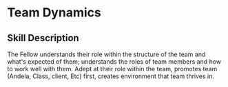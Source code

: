 # Team Dynamics

## Skill Description
The Fellow understands their role within the structure of the team and what's expected of them; understands the roles of team members and how to work well with them.  Adept at their role within the team, promotes team (Andela, Class, client, Etc) first, creates environment that team thrives in. 
